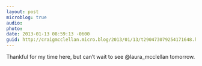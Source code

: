 ```yaml
---
layout: post
microblog: true
audio: 
photo: 
date: 2013-01-13 08:59:13 -0600
guid: http://craigmcclellan.micro.blog/2013/01/13/t290473079254171648.html
---
```

Thankful for my time here, but can’t wait to see @laura_mcclellan tomorrow.
